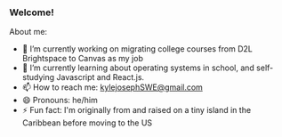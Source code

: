### Welcome!

About me: 

- 🔭 I’m currently working on migrating college courses from D2L Brightspace to Canvas as my job
- 🌱 I’m currently learning about operating systems in school, and self-studying Javascript and React.js.
- 📫 How to reach me: kylejosephSWE@gmail.com
- 😄 Pronouns: he/him
- ⚡ Fun fact: I'm originally from and raised on a tiny island in the Caribbean before moving to the US
